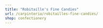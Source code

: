 ```yaml
---
title: "Robitaille's Fine Candies"
url: /carpinteria/robitailles-fine-candies/
shop: confectionery
---
```

